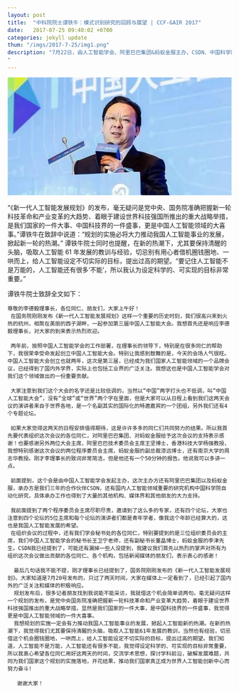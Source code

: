```yaml
---
layout: post
title:  "中科院院士谭铁牛：模式识别研究的回顾与展望 | CCF-GAIR 2017"
date:   2017-07-25 09:40:02 +0700
categories: jekyll update
thum: "/imgs/2017-7-25/img1.png"
description: "7月22日，由人工智能学会、阿里巴巴集团&蚂蚁金服主办，CSDN、中国科学院自动化研究所承办的第三届中国人工智能大会（CCAI 2017）在杭州召开。 中国科学院院士、中国人工智能学会副理事长、智能感知与计算研究中心主任谭铁牛出席大会并致辞。在致辞中他谈到了对国务院发布《新一代人工智能发展规划》这一“历史性时刻”的自身体会。 “《新一代人工智能发展规划》的发布，毫无疑问是党中央、国务院准确把握新一轮科技革命和产业变革的大趋势、着眼于建设世界科技强国所推出的重大战略举措，是我们国家的一件大事、中国科技界的一件盛事，更是中国人工智能领域的大喜事。”谭铁牛在致辞中说道：“规划的实施必将大力推动我国人工智能事业的发展，掀起新一轮的热潮。”
"
---
```

<center>
<p><img class="alignnone wp-image-126" src="/imgs/2017-7-25/img1.png" alt="" ></p>
</center>
“《新一代人工智能发展规划》的发布，毫无疑问是党中央、国务院准确把握新一轮科技革命和产业变革的大趋势、着眼于建设世界科技强国所推出的重大战略举措，是我们国家的一件大事、中国科技界的一件盛事，更是中国人工智能领域的大喜事。”谭铁牛在致辞中说道：“规划的实施必将大力推动我国人工智能事业的发展，掀起新一轮的热潮。”
      谭铁牛院士同时也提醒，在新的热潮下，尤其要保持清醒的头脑，吸取人工智能 61 年发展的教训与经验，切忌别有用心者借机圈钱圈地、一哄而上，给人工智能设定不切实际的目标，提出过高的期望。“要记住人工智能不是万能的，人工智能还有很多‘不能’，所以我认为设定科学的、可实现的目标非常重要。”

谭铁牛院士致辞全文如下：

	尊敬的李德毅理事长，各位同仁、朋友们，大家上午好！
     在国务院刚刚发布《新一代人工智能发展规划》这样一个重要的历史时刻，我们很高兴来到火热的杭州，相聚在美丽的西子湖畔，一起参加第三届中国人工智能大会。我想首先还是响应李德毅理事长，对大家的到来表示热烈欢迎。

     两年前，按照中国人工智能学会的工作部署，在理事长的领导下，特别是在很多同仁的帮助下，我很荣幸受命发起创立中国人工智能大会。特别让我感到鼓舞的是，今天的会场人气很旺。中国人工智能大会创立也就两年，这次是第三届，已经成为我们国家人工智能领域的一个品牌会议，已经得到了国内外学界，实际上也包括工业界的广泛关注。我想这也是中国人工智能学会对我们这个领域做出的一份重要贡献。

     大家注意到我们这个大会的名字还是比较低调的，当然以“中国”两字打头也不低调，叫“中国人工智能大会”，没有“全球”或“世界”两个字在里面，但是大家可以从日程上看到我们这两天会议的演讲者来自于世界各地，是一个名副其实的国际化的特邀嘉宾的一个团组，另外我们还有4个专题论坛。

     如果大家觉得这两天的日程安排值得期待，这是许许多多的同仁们共同努力的结果。所以我首先要代表组织这次会议的各位同仁，对阿里巴巴集团、对蚂蚁金服给予这次会议的支持表示感谢！也要感谢另外两位大会主席，阿里巴巴技术委员会主席王坚博士，香港科技大学杨强教授，我想特别感谢这次会议的两位程序委员会主席，蚂蚁金服的副总裁漆远博士，还有南京大学的周志华教授。刚才李理事长的致词非常简洁，但是他还有一个50分钟的报告。他说我可以多讲一点。

     前面提到，这个会是由中国人工智能学会发起主办，这次主办方还有阿里巴巴集团以及蚂蚁金服，承办方是我们三年的合作伙伴CSDN，还有国内人工智能领域重要的研究机构中国科学院自动化研究，具体承办工作也得到了大量的其他机构、媒体界和其他朋友的大力支持。

     我前面提到了两个程序委员会主席尽职尽责，邀请到了这么多的专家，还有四个论坛，大家也注意到四个论坛的5位主席和每个论坛的演讲者们都是青年学者，像我这个年龄已经算大的，这也是我国人工智能发展的希望。
     在组织会议的过程中，还有我们学会秘书处的各位同仁，特别要提到的是三位组织委员会的主席，我们中国人工智能学会的秘书长王卫宁老师，还有副秘书长董晶博士，蚂蚁金服的李津先生。CSDN我已经提到了，可能还有漏掉一些人没提到，我建议我们首先以热烈的掌声对所有为组织这次会议做出贡献的各位同仁、各个机构，包括新闻媒体的朋友们，表示衷心的感谢！

      最后几句话我不能不提，刚才理事长已经提到了，国务院刚刚发布的《新一代人工智能发展规划》。大家知道是7月20号发布的，只过了两天时间，大家在媒体上一定看到了，已经引起了国内外的广泛关注和媒体的积极响应。
      规划发布后，很多记者朋友找到我说能不能采访，我就借这个机会简单说两句。毫无疑问这样一个规划的发布，是党中央国务院准确把握新一轮科技革命和产业变革大趋势，着眼于建设世界科技强国推出的重大战略举措，显然是我们国家的一件大事，是中国科技界的一件盛事，我觉得更是中国人工智能领域的一件大喜事。
      我想规划的实施一定会有力推动我国人工智能事业的发展，掀起人工智能新的热潮。在新的热潮下，我觉得我们尤其要保持清醒的头脑，吸取人工智能61年发展的教训，当然也有经验，切忌借这个机会圈钱圈地，一哄而上，给人工智能设定不切实际的目标，提出过高的期望。我们知道，人工智能不是万能，人工智能还有很多不能，我觉得设定科学的、可实现的目标非常重要，所以我衷心希望各位同仁用好这两天的时间，交流学术思想，探讨学科前沿，破解发展难题，共同为我们国家这个规划的实施落地，开花结果，推动我们国家真正成为世界人工智能创新中心而努力奋斗!

       谢谢大家！